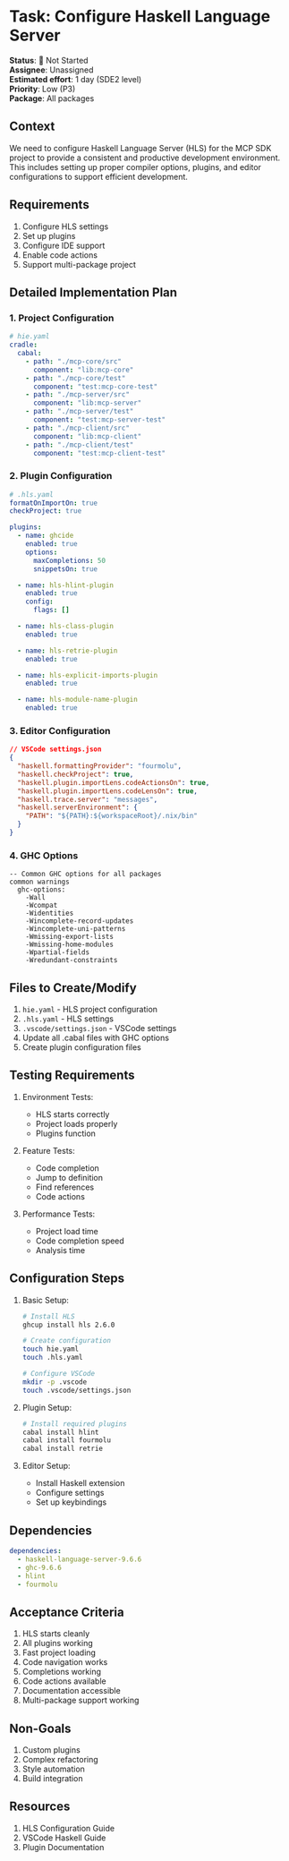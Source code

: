 # Task: Configure Haskell Language Server

**Status**: 🔴 Not Started  
**Assignee**: Unassigned  
**Estimated effort**: 1 day (SDE2 level)  
**Priority**: Low (P3)  
**Package**: All packages

## Context
We need to configure Haskell Language Server (HLS) for the MCP SDK project to provide a consistent and productive development environment. This includes setting up proper compiler options, plugins, and editor configurations to support efficient development.

## Requirements
1. Configure HLS settings
2. Set up plugins
3. Configure IDE support
4. Enable code actions
5. Support multi-package project

## Detailed Implementation Plan

### 1. Project Configuration

```yaml
# hie.yaml
cradle:
  cabal:
    - path: "./mcp-core/src"
      component: "lib:mcp-core"
    - path: "./mcp-core/test"
      component: "test:mcp-core-test"
    - path: "./mcp-server/src"
      component: "lib:mcp-server"
    - path: "./mcp-server/test"
      component: "test:mcp-server-test"
    - path: "./mcp-client/src"
      component: "lib:mcp-client"
    - path: "./mcp-client/test"
      component: "test:mcp-client-test"
```

### 2. Plugin Configuration

```yaml
# .hls.yaml
formatOnImportOn: true
checkProject: true

plugins:
  - name: ghcide
    enabled: true
    options:
      maxCompletions: 50
      snippetsOn: true

  - name: hls-hlint-plugin
    enabled: true
    config:
      flags: []

  - name: hls-class-plugin
    enabled: true

  - name: hls-retrie-plugin
    enabled: true

  - name: hls-explicit-imports-plugin
    enabled: true

  - name: hls-module-name-plugin
    enabled: true
```

### 3. Editor Configuration

```json
// VSCode settings.json
{
  "haskell.formattingProvider": "fourmolu",
  "haskell.checkProject": true,
  "haskell.plugin.importLens.codeActionsOn": true,
  "haskell.plugin.importLens.codeLensOn": true,
  "haskell.trace.server": "messages",
  "haskell.serverEnvironment": {
    "PATH": "${PATH}:${workspaceRoot}/.nix/bin"
  }
}
```

### 4. GHC Options

```cabal
-- Common GHC options for all packages
common warnings
  ghc-options:
    -Wall
    -Wcompat
    -Widentities
    -Wincomplete-record-updates
    -Wincomplete-uni-patterns
    -Wmissing-export-lists
    -Wmissing-home-modules
    -Wpartial-fields
    -Wredundant-constraints
```

## Files to Create/Modify
1. `hie.yaml` - HLS project configuration
2. `.hls.yaml` - HLS settings
3. `.vscode/settings.json` - VSCode settings
4. Update all .cabal files with GHC options
5. Create plugin configuration files

## Testing Requirements

1. Environment Tests:
   - HLS starts correctly
   - Project loads properly
   - Plugins function

2. Feature Tests:
   - Code completion
   - Jump to definition
   - Find references
   - Code actions

3. Performance Tests:
   - Project load time
   - Code completion speed
   - Analysis time

## Configuration Steps

1. Basic Setup:
   ```bash
   # Install HLS
   ghcup install hls 2.6.0
   
   # Create configuration
   touch hie.yaml
   touch .hls.yaml
   
   # Configure VSCode
   mkdir -p .vscode
   touch .vscode/settings.json
   ```

2. Plugin Setup:
   ```bash
   # Install required plugins
   cabal install hlint
   cabal install fourmolu
   cabal install retrie
   ```

3. Editor Setup:
   - Install Haskell extension
   - Configure settings
   - Set up keybindings

## Dependencies
```yaml
dependencies:
  - haskell-language-server-9.6.6
  - ghc-9.6.6
  - hlint
  - fourmolu
```

## Acceptance Criteria
1. HLS starts cleanly
2. All plugins working
3. Fast project loading
4. Code navigation works
5. Completions working
6. Code actions available
7. Documentation accessible
8. Multi-package support working

## Non-Goals
1. Custom plugins
2. Complex refactoring
3. Style automation
4. Build integration

## Resources
1. HLS Configuration Guide
2. VSCode Haskell Guide
3. Plugin Documentation